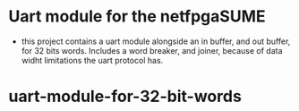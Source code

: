 # Uart module for the netfpgaSUME
- this project contains a uart module alongside an in buffer, and out buffer, for 32 bits words. Includes a word breaker, and joiner, because of data widht limitations the uart protocol has.
# uart-module-for-32-bit-words
